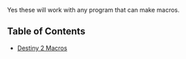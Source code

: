 Yes these will work with any program that can make macros.

  ## Table of Contents
  * [Destiny 2 Macros](#Destiny-2/Destiny-2)  